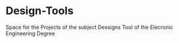 # Design-Tools
Space for the Projects of the subject Dessigns Tool of the Elecronic Engineering Degree
